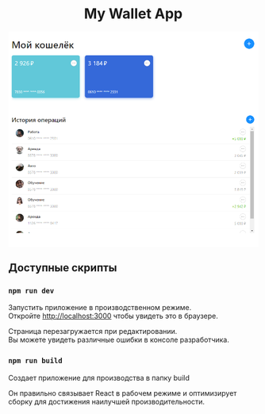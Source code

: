 <h1 align="center">My Wallet App</h1>

<img align="center" src="https://github.com/ShotMeow/my-wallet/blob/main/public/github/present.png?raw=true">

## Доступные скрипты

### `npm run dev`

Запустить приложение в производственном режиме.\
Откройте [http://localhost:3000](http://localhost:3000) чтобы увидеть это в браузере.

Страница перезагружается при редактировании.\
Вы можете увидеть различные ошибки в консоле разработчика.

### `npm run build`

Создает приложение для производства в папку build

Он правильно связывает React в рабочем режиме и оптимизирует сборку для достижения наилучшей производительности.